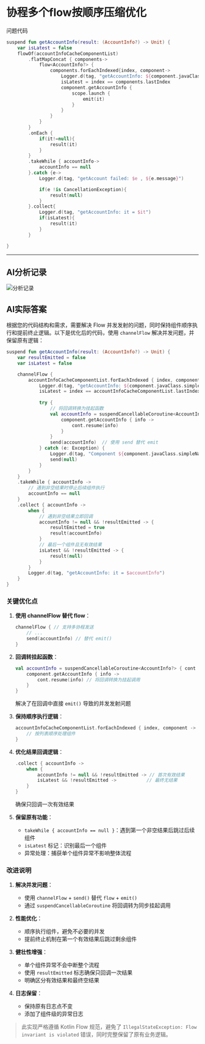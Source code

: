 # 协程多个flow按顺序压缩优化

问题代码

```kotlin
suspend fun getAccountInfo(result: (AccountInfo?) -> Unit) {
    var isLatest = false
    flowOf(accountInfoCacheComponentList)
        .flatMapConcat { components->
            flow<AccountInfo?> {
                components.forEachIndexed{index, component->
                    Logger.d(tag, "getAccountInfo: ${component.javaClass.simpleName}")
                    isLatest = index == components.lastIndex
                    component.getAccountInfo {
                        scope.launch {
                            emit(it)
                        }
                    }
                }
            }
        }
        .onEach {
            if(it!=null){
                result(it)
            }
        }
        .takeWhile { accountInfo->
            accountInfo == null
        }.catch {e->
            Logger.d(tag, "getAccount failed: $e , ${e.message}")

            if(e !is CancellationException){
                result(null)
            }
        }.collect{
            Logger.d(tag, "getAccountInfo: it = $it")
            if(isLatest){
                result(it)
            }
        }

}
```

---

## AI分析记录

![分析记录](./images/4.1.1.png)

## AI实际答案

根据您的代码结构和需求，需要解决 Flow 并发发射的问题，同时保持组件顺序执行和提前终止逻辑。以下是优化后的代码，使用 `channelFlow` 解决并发问题，并保留原有逻辑：

```kotlin
suspend fun getAccountInfo(result: (AccountInfo?) -> Unit) {
    var resultEmitted = false
    var isLatest = false

    channelFlow {
        accountInfoCacheComponentList.forEachIndexed { index, component ->
            Logger.d(tag, "getAccountInfo: ${component.javaClass.simpleName}")
            isLatest = index == accountInfoCacheComponentList.lastIndex
            
            try {
                // 将回调转换为挂起函数
                val accountInfo = suspendCancellableCoroutine<AccountInfo?> { cont ->
                    component.getAccountInfo { info ->
                        cont.resume(info)
                    }
                }
                send(accountInfo)  // 使用 send 替代 emit
            } catch (e: Exception) {
                Logger.d(tag, "Component ${component.javaClass.simpleName} failed: $e")
                send(null)
            }
        }
    }
    .takeWhile { accountInfo ->
        // 遇到非空结果时停止后续组件执行
        accountInfo == null
    }
    .collect { accountInfo ->
        when {
            // 遇到非空结果立即回调
            accountInfo != null && !resultEmitted -> {
                resultEmitted = true
                result(accountInfo)
            }
            // 最后一个组件且无有效结果
            isLatest && !resultEmitted -> {
                result(null)
            }
        }
        Logger.d(tag, "getAccountInfo: it = $accountInfo")
    }
}
```

### 关键优化点

1. **使用 channelFlow 替代 flow**：

   ```kotlin
   channelFlow { // 支持多协程发送
       // ...
       send(accountInfo) // 替代 emit()
   }
   ```

2. **回调转挂起函数**：

   ```kotlin
   val accountInfo = suspendCancellableCoroutine<AccountInfo?> { cont ->
       component.getAccountInfo { info ->
           cont.resume(info) // 将回调转换为挂起调用
       }
   }
   ```

   解决了在回调中直接 `emit()` 导致的并发发射问题

3. **保持顺序执行逻辑**：

   ```kotlin
   accountInfoCacheComponentList.forEachIndexed { index, component ->
       // 按列表顺序处理组件
   }
   ```

4. **优化结果回调逻辑**：

   ```kotlin
   .collect { accountInfo ->
       when {
           accountInfo != null && !resultEmitted -> // 首次有效结果
           isLatest && !resultEmitted ->           // 最终无结果
       }
   }
   ```

   确保只回调一次有效结果

5. **保留原有功能**：
   - `takeWhile { accountInfo == null }`：遇到第一个非空结果后跳过后续组件
   - `isLatest` 标记：识别最后一个组件
   - 异常处理：捕获单个组件异常不影响整体流程

### 改进说明

1. **解决并发问题**：
   - 使用 `channelFlow` + `send()` 替代 `flow` + `emit()`
   - 通过 `suspendCancellableCoroutine` 将回调转为同步挂起调用

2. **性能优化**：
   - 顺序执行组件，避免不必要的并发
   - 提前终止机制在第一个有效结果后跳过剩余组件

3. **健壮性增强**：
   - 单个组件异常不会中断整个流程
   - 使用 `resultEmitted` 标志确保只回调一次结果
   - 明确区分有效结果和最终空结果

4. **日志保留**：
   - 保持原有日志点不变
   - 添加了组件级的异常日志

> 此实现严格遵循 Kotlin Flow 规范，避免了 `IllegalStateException: Flow invariant is violated` 错误，同时完整保留了原有业务逻辑。
